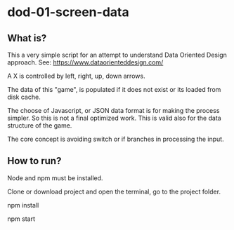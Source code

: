 # dod-01-screen-data

## What is?

This a very simple script for an attempt to understand Data Oriented Design approach.
See: https://www.dataorienteddesign.com/

A X is controlled by left, right, up, down arrows.

The data of this "game", is populated if it does not exist or its loaded from disk cache.

The choose of Javascript, or JSON data format is for making the process simpler. So this is not a final optimized work. This is valid also for the data structure of the game.

The core concept is avoiding switch or if branches in processing the input.

## How to run?

Node and npm must be installed.

Clone or download project and open the terminal, go to the project folder.

npm install

npm start
